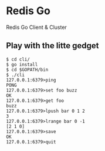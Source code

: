 # Redis Go
Redis Go Client &amp; Cluster

## Play with the litte gedget

    $ cd cli/
    $ go install
    $ cd $GOPATH/bin
    $ ./cli 
    127.0.0.1:6379>ping
    PONG
    127.0.0.1:6379>set foo buzz
    OK
    127.0.0.1:6379>get foo
    buzz
    127.0.0.1:6379>lpush bar 0 1 2
    3
    127.0.0.1:6379>lrange bar 0 -1
    [2 1 0]
    127.0.0.1:6379>save
    OK
    127.0.0.1:6379>quit
